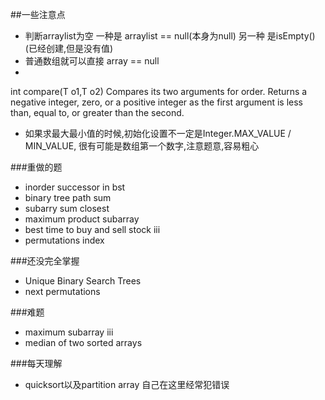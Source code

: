 ##一些注意点

- 判断arraylist为空 一种是 arraylist == null(本身为null) 另一种 是isEmpty() (已经创建,但是没有值)
- 普通数组就可以直接 array == null
-
int compare(T o1,T o2)
Compares its two arguments for order. Returns a negative integer, zero, or a positive integer as the first argument is less than, equal to, or greater than the second.
- 如果求最大最小值的时候,初始化设置不一定是Integer.MAX_VALUE / MIN_VALUE, 很有可能是数组第一个数字,注意题意,容易粗心


###重做的题
- inorder successor in bst
- binary tree path sum
- subarry sum closest
- maximum product subarray
- best time to buy and sell stock iii
- permutations index

###还没完全掌握
 - Unique Binary Search Trees
 - next permutations

###难题
 - maximum subarray iii
 - median of two sorted arrays

###每天理解
 - quicksort以及partition array 自己在这里经常犯错误
